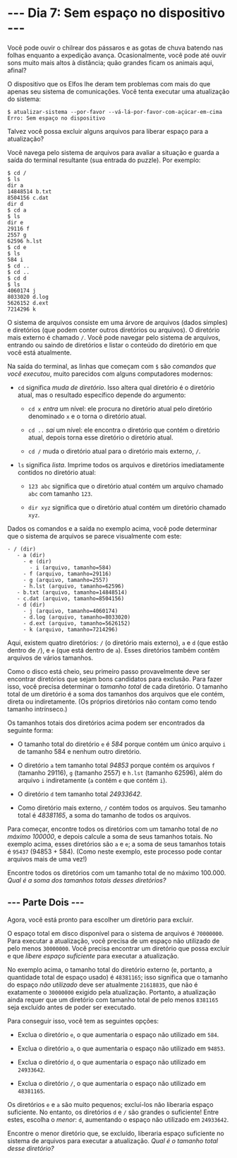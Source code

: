 # --- Dia 7: Sem espaço no dispositivo ---

Você pode ouvir o chilrear dos pássaros e as gotas de chuva batendo nas folhas enquanto a expedição avança. Ocasionalmente, você pode até ouvir sons muito mais altos à distância; quão grandes ficam os animais aqui, afinal?

O dispositivo que os Elfos lhe deram tem problemas com mais do que apenas seu sistema de comunicações. Você tenta executar uma atualização do sistema:

```
$ atualizar-sistema --por-favor --vá-lá-por-favor-com-açúcar-em-cima
Erro: Sem espaço no dispositivo

```

Talvez você possa excluir alguns arquivos para liberar espaço para a atualização?

Você navega pelo sistema de arquivos para avaliar a situação e guarda a saída do terminal resultante (sua entrada do puzzle). Por exemplo:

```
$ cd /
$ ls
dir a
14848514 b.txt
8504156 c.dat
dir d
$ cd a
$ ls
dir e
29116 f
2557 g
62596 h.lst
$ cd e
$ ls
584 i
$ cd ..
$ cd ..
$ cd d
$ ls
4060174 j
8033020 d.log
5626152 d.ext
7214296 k

```

O sistema de arquivos consiste em uma árvore de arquivos (dados simples) e diretórios (que podem conter outros diretórios ou arquivos). O diretório mais externo é chamado `/`. Você pode navegar pelo sistema de arquivos, entrando ou saindo de diretórios e listar o conteúdo do diretório em que você está atualmente.

Na saída do terminal, as linhas que começam com `$` são *comandos que você executou*, muito parecidos com alguns computadores modernos:


  - `cd` significa *muda de diretório*. Isso altera qual diretório é o diretório atual, mas o resultado específico depende do argumento:

    - `cd x` *entra* um nível: ele procura no diretório atual pelo diretório denominado `x` e o torna o diretório atual.

    - `cd ..` *sai* um nível: ele encontra o diretório que contém o diretório atual, depois torna esse diretório o diretório atual.

    - `cd /` muda o diretório atual para o diretório mais externo, `/`.




  - `ls` significa *lista*. Imprime todos os arquivos e diretórios imediatamente contidos no diretório atual:
  
    - `123 abc` significa que o diretório atual contém um arquivo chamado `abc` com tamanho `123`.

    - `dir xyz` significa que o diretório atual contém um diretório chamado `xyz`.





Dados os comandos e a saída no exemplo acima, você pode determinar que o sistema de arquivos se parece visualmente com este:

```
- / (dir)
   - a (dir)
     - e (dir)
       - i (arquivo, tamanho=584)
     - f (arquivo, tamanho=29116)
     - g (arquivo, tamanho=2557)
     - h.lst (arquivo, tamanho=62596)
   - b.txt (arquivo, tamanho=14848514)
   - c.dat (arquivo, tamanho=8504156)
   - d (dir)
     - j (arquivo, tamanho=4060174)
     - d.log (arquivo, tamanho=8033020)
     - d.ext (arquivo, tamanho=5626152)
     - k (arquivo, tamanho=7214296)

```

Aqui, existem quatro diretórios: `/` (o diretório mais externo), `a` e `d` (que estão dentro de `/`), e `e` (que está dentro de `a`). Esses diretórios também contêm arquivos de vários tamanhos.

Como o disco está cheio, seu primeiro passo provavelmente deve ser encontrar diretórios que sejam bons candidatos para exclusão. Para fazer isso, você precisa determinar o *tamanho total* de cada diretório. O tamanho total de um diretório é a soma dos tamanhos dos arquivos que ele contém, direta ou indiretamente. (Os próprios diretórios não contam como tendo tamanho intrínseco.)

Os tamanhos totais dos diretórios acima podem ser encontrados da seguinte forma:


  - O tamanho total do diretório `e` é *584* porque contém um único arquivo `i` de tamanho 584 e nenhum outro diretório.

  - O diretório `a` tem tamanho total *94853* porque contém os arquivos `f` (tamanho 29116), `g` (tamanho 2557) e `h.lst` (tamanho 62596), além do arquivo `i` indiretamente (`a` contém `e` que contém `i`).

  - O diretório `d` tem tamanho total *24933642*.

  - Como diretório mais externo, `/` contém todos os arquivos. Seu tamanho total é *48381165*, a soma do tamanho de todos os arquivos.


Para começar, encontre todos os diretórios com um tamanho total de *no máximo 100000*, e depois calcule a soma de seus tamanhos totais. No exemplo acima, esses diretórios são `a` e `e`; a soma de seus tamanhos totais é `95437` (94853 + 584). (Como neste exemplo, este processo pode contar arquivos mais de uma vez!)

Encontre todos os diretórios com um tamanho total de no máximo 100.000. *Qual é a soma dos tamanhos totais desses diretórios?*

## --- Parte Dois ---

Agora, você está pronto para escolher um diretório para excluir.

O espaço total em disco disponível para o sistema de arquivos é `70000000`. Para executar a atualização, você precisa de um espaço não utilizado de pelo menos `30000000`. Você precisa encontrar um diretório que possa excluir e que *libere espaço suficiente* para executar a atualização.

No exemplo acima, o tamanho total do diretório externo (e, portanto, a quantidade total de espaço usado) é `48381165`; isso significa que o tamanho do espaço *não utilizado* deve ser atualmente `21618835`, que não é exatamente o `30000000` exigido pela atualização. Portanto, a atualização ainda requer que um diretório com tamanho total de pelo menos `8381165` seja excluído antes de poder ser executado.

Para conseguir isso, você tem as seguintes opções:


  - Exclua o diretório `e`, o que aumentaria o espaço não utilizado em `584`.

  - Exclua o diretório `a`, o que aumentaria o espaço não utilizado em `94853`.

  - Exclua o diretório `d`, o que aumentaria o espaço não utilizado em `24933642`.

  - Exclua o diretório `/`, o que aumentaria o espaço não utilizado em `48381165`.


Os diretórios `e` e `a` são muito pequenos; excluí-los não liberaria espaço suficiente. No entanto, os diretórios `d` e `/` são grandes o suficiente! Entre estes, escolha o *menor*: `d`, aumentando o espaço não utilizado em `24933642`.

Encontre o menor diretório que, se excluído, liberaria espaço suficiente no sistema de arquivos para executar a atualização. *Qual é o tamanho total desse diretório?*

